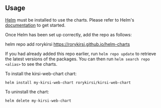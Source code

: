 ## Usage

[Helm](https://helm.sh) must be installed to use the charts.  Please refer to
Helm's [documentation](https://helm.sh/docs) to get started.

Once Helm has been set up correctly, add the repo as follows:

  helm repo add rorykirsi https://rorykirsi.github.io/helm-charts

If you had already added this repo earlier, run `helm repo update` to retrieve
the latest versions of the packages.  You can then run `helm search repo
<alias>` to see the charts.

To install the kirsi-web-chart chart:

    helm install my-kirsi-web-chart rorykirsi/kirsi-web-chart

To uninstall the chart:

    helm delete my-kirsi-web-chart
